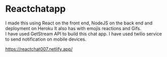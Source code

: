 # Reactchatapp

 I made this using React on the front end, NodeJS on the back end and deployment on Heroku It also has with emojis reactions and Gifs.                  
 I have used GetStream API to build this chat app. I have used twilio service to send notification on mobile devices.         

https://reactchat007.netlify.app/ 
